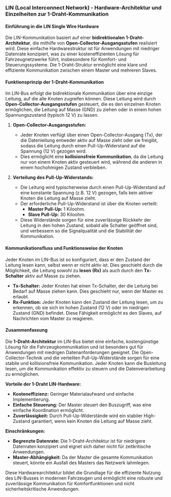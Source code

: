### LIN (Local Interconnect Network) - Hardware-Architektur und Einzelheiten zur 1-Draht-Kommunikation

#### Einführung in die LIN Single Wire Hardware

Die LIN-Kommunikation basiert auf einer **bidirektionalen 1-Draht-Architektur**, die mithilfe von **Open-Collector-Ausgangsstufen** realisiert wird. Diese einfache Hardwarestruktur ist für Anwendungen mit niedriger Datenrate konzipiert, was zu einer kosteneffizienten Lösung für Fahrzeugnetzwerke führt, insbesondere für Komfort- und Steuerungssysteme. Die 1-Draht-Struktur ermöglicht eine klare und effiziente Kommunikation zwischen einem Master und mehreren Slaves.

#### Funktionsprinzip der 1-Draht-Kommunikation

Im LIN-Bus erfolgt die bidirektionale Kommunikation über eine einzige Leitung, auf die alle Knoten zugreifen können. Diese Leitung wird durch **Open-Collector-Ausgangsstufen** gesteuert, die es den einzelnen Knoten ermöglichen, die Leitung auf Masse (GND) zu ziehen oder in einem hohen Spannungszustand (typisch 12 V) zu lassen.

1. **Open-Collector-Ausgangsstufen:**
   - Jeder Knoten verfügt über einen Open-Collector-Ausgang (Tx), der die Datenleitung entweder aktiv auf Masse zieht oder sie freigibt, sodass die Leitung durch einen Pull-Up-Widerstand auf die Spannung (12 V) gezogen wird.
   - Dies ermöglicht eine **kollisionsfreie Kommunikation**, da die Leitung nur von einem Knoten aktiv gesteuert wird, während die anderen in einem hochohmigen Zustand verbleiben.

2. **Verteilung des Pull-Up-Widerstands:**
   - Die Leitung wird typischerweise durch einen Pull-Up-Widerstand auf eine konstante Spannung (z.B. 12 V) gezogen, falls kein aktiver Knoten die Leitung auf Masse zieht.
   - Der erforderliche Pull-Up-Widerstand ist über die Knoten verteilt:
     - **Master Pull-Up:** 1 Kiloohm.
     - **Slave Pull-Up:** 30 Kiloohm.
   - Diese Widerstände sorgen für eine zuverlässige Rückkehr der Leitung in den hohen Zustand, sobald alle Schalter geöffnet sind, und verbessern so die Signalqualität und die Stabilität der Kommunikation.

#### Kommunikationsfluss und Funktionsweise der Knoten

Jeder Knoten im LIN-Bus ist so konfiguriert, dass er den Zustand der Leitung lesen kann, selbst wenn er nicht aktiv ist. Dies geschieht durch die Möglichkeit, die Leitung sowohl zu **lesen (Rx)** als auch durch den **Tx-Schalter** aktiv auf Masse zu ziehen. 

- **Tx-Schalter:** Jeder Knoten hat einen Tx-Schalter, der die Leitung bei Bedarf auf Masse ziehen kann. Dies geschieht nur, wenn der Master es erlaubt.
- **Rx-Funktion:** Jeder Knoten kann den Zustand der Leitung lesen, um zu erkennen, ob sie sich im hohen Zustand (12 V) oder im niedrigen Zustand (GND) befindet. Diese Fähigkeit ermöglicht es den Slaves, auf Nachrichten vom Master zu reagieren.

#### Zusammenfassung

Die **1-Draht-Architektur** im LIN-Bus bietet eine einfache, kostengünstige Lösung für die Fahrzeugkommunikation und ist besonders gut für Anwendungen mit niedrigen Datenanforderungen geeignet. Die Open-Collector-Technik und die verteilten Pull-Up-Widerstände sorgen für eine stabile und kollisionsfreie Kommunikation. Jeder Knoten kann die Busleitung lesen, um die Kommunikation effektiv zu steuern und die Datenverarbeitung zu ermöglichen.

**Vorteile der 1-Draht LIN-Hardware:**

- **Kosteneffizienz:** Geringer Materialaufwand und einfache Implementierung.
- **Einfache Steuerung:** Der Master steuert den Buszugriff, was eine einfache Koordination ermöglicht.
- **Zuverlässigkeit:** Durch Pull-Up-Widerstände wird ein stabiler High-Zustand garantiert, wenn kein Knoten die Leitung auf Masse zieht.

**Einschränkungen:**

- **Begrenzte Datenrate:** Die 1-Draht-Architektur ist für niedrigere Datenraten konzipiert und eignet sich daher nicht für zeitkritische Anwendungen.
- **Master-Abhängigkeit:** Da der Master die gesamte Kommunikation steuert, könnte ein Ausfall des Masters das Netzwerk lahmlegen.

Diese Hardwarearchitektur bildet die Grundlage für die effiziente Nutzung des LIN-Busses in modernen Fahrzeugen und ermöglicht eine robuste und zuverlässige Kommunikation für Komfortfunktionen und nicht sicherheitskritische Anwendungen.